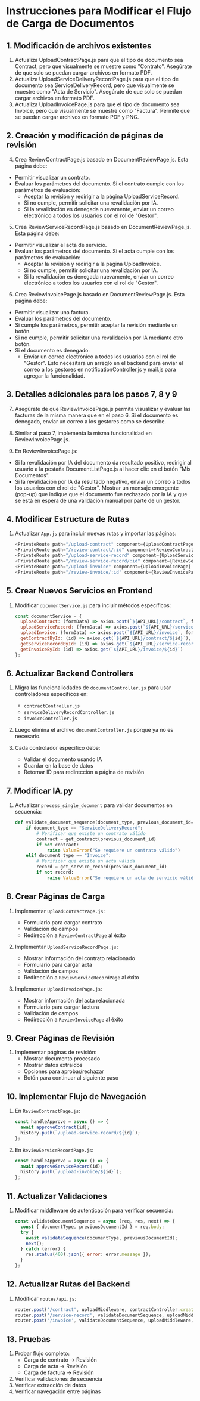 # Instrucciones para Modificar el Flujo de Carga de Documentos
## 1. Modificación de archivos existentes
1. Actualiza UploadContractPage.js para que el tipo de documento sea Contract, pero que visualmente se muestre como "Contrato". Asegúrate de que solo se puedan cargar archivos en formato PDF.
2. Actualiza UploadServiceDeliveryRecordPage.js para que el tipo de documento sea ServiceDeliveryRecord, pero que visualmente se muestre como "Acta de Servicio". Asegúrate de que solo se puedan cargar archivos en formato PDF.
3. Actualiza UploadInvoicePage.js para que el tipo de documento sea Invoice, pero que visualmente se muestre como "Factura". Permite que se puedan cargar archivos en formato PDF y PNG.

## 2. Creación y modificación de páginas de revisión
4. Crea ReviewContractPage.js basado en DocumentReviewPage.js. Esta página debe:
- Permitir visualizar un contrato.
- Evaluar los parámetros del documento. Si el contrato cumple con los parámetros de evaluación:
  - Aceptar la revisión y redirigir a la página UploadServiceRecord.
  - Si no cumple, permitir solicitar una revalidación por IA.
  - Si la revalidación es denegada nuevamente, enviar un correo electrónico a todos los usuarios con el rol de "Gestor".

5. Crea ReviewServiceRecordPage.js basado en DocumentReviewPage.js. Esta página debe:
  - Permitir visualizar el acta de servicio.
  - Evaluar los parámetros del documento. Si el acta cumple con los parámetros de evaluación:
    - Aceptar la revisión y redirigir a la página UploadInvoice.
    - Si no cumple, permitir solicitar una revalidación por IA.
    - Si la revalidación es denegada nuevamente, enviar un correo electrónico a todos los usuarios con el rol de "Gestor".

6. Crea ReviewInvoicePage.js basado en DocumentReviewPage.js. Esta página debe:
  - Permitir visualizar una factura.
  - Evaluar los parámetros del documento.
  - Si cumple los parámetros, permitir aceptar la revisión mediante un botón.
  - Si no cumple, permitir solicitar una revalidación por IA mediante otro botón.
  - Si el documento es denegado:
    - Enviar un correo electrónico a todos los usuarios con el rol de "Gestor". Esto necesitara un arreglo en el backend para enviar el correo a los gestores en notificationController.js y mail.js para agregar la funcionalidad.

## 3. Detalles adicionales para los pasos 7, 8 y 9
7. Asegúrate de que ReviewInvoicePage.js permita visualizar y evaluar las facturas de la misma manera que en el paso 6. Si el documento es denegado, enviar un correo a los gestores como se describe.

8. Similar al paso 7, implementa la misma funcionalidad en ReviewInvoicePage.js.

9. En ReviewInvoicePage.js:
  - Si la revalidación por IA del documento da resultado positivo, redirigir al usuario a la pestaña DocumentListPage.js al hacer clic en el botón "Mis Documentos".
  - Si la revalidación por IA da resultado negativo, enviar un correo a todos los usuarios con el rol de "Gestor". Mostrar un mensaje emergente (pop-up) que indique que el documento fue rechazado por la IA y que se está en espera de una validación manual por parte de un gestor.

## 4. Modificar Estructura de Rutas
1. Actualizar `App.js` para incluir nuevas rutas y importar las páginas:
   ```javascript
   <PrivateRoute path="/upload-contract" component={UploadContractPage} roles={['Administrador', 'Gestor', 'Proveedor']} />
   <PrivateRoute path="/review-contract/:id" component={ReviewContractPage} roles={['Administrador', 'Gestor', 'Proveedor']} />
   <PrivateRoute path="/upload-service-record" component={UploadServiceRecordPage} roles={['Administrador', 'Gestor', 'Proveedor']} />
   <PrivateRoute path="/review-service-record/:id" component={ReviewServiceRecordPage} roles={['Administrador', 'Gestor', 'Proveedor']} />
   <PrivateRoute path="/upload-invoice" component={UploadInvoicePage} roles={['Administrador', 'Gestor', 'Proveedor']} />
   <PrivateRoute path="/review-invoice/:id" component={ReviewInvoicePage} roles={['Administrador', 'Gestor', 'Proveedor']} />
   ```

## 5. Crear Nuevos Servicios en Frontend
1. Modificar `documentService.js` para incluir métodos específicos:
   ```javascript
   const documentService = {
     uploadContract: (formData) => axios.post(`${API_URL}/contract`, formData),
     uploadServiceRecord: (formData) => axios.post(`${API_URL}/service-record`, formData),
     uploadInvoice: (formData) => axios.post(`${API_URL}/invoice`, formData),
     getContractById: (id) => axios.get(`${API_URL}/contract/${id}`),
     getServiceRecordById: (id) => axios.get(`${API_URL}/service-record/${id}`),
     getInvoiceById: (id) => axios.get(`${API_URL}/invoice/${id}`)
   };
   ```

## 6. Actualizar Backend Controllers
1. Migra las funcionaliodades de `documentController.js` para usar controladores específicos en:
   - `contractController.js`
   - `serviceDeliveryRecordController.js`
   - `invoiceController.js`
2. Luego elimina el archivo `documentController.js` porque ya no es necesario.

3. Cada controlador especifico debe:
   - Validar el documento usando IA
   - Guardar en la base de datos
   - Retornar ID para redirección a página de revisión

## 7. Modificar IA.py
1. Actualizar `process_single_document` para validar documentos en secuencia:
   ```python
   def validate_document_sequence(document_type, previous_document_id=None):
       if document_type == "ServiceDeliveryRecord":
           # Verificar que existe un contrato válido
           contract = get_contract(previous_document_id)
           if not contract:
               raise ValueError("Se requiere un contrato válido")
       elif document_type == "Invoice":
           # Verificar que existe un acta válida
           record = get_service_record(previous_document_id)
           if not record:
               raise ValueError("Se requiere un acta de servicio válida")
   ```

## 8. Crear Páginas de Carga
1. Implementar `UploadContractPage.js`:
   - Formulario para cargar contrato
   - Validación de campos
   - Redirección a `ReviewContractPage` al éxito

2. Implementar `UploadServiceRecordPage.js`:
   - Mostrar información del contrato relacionado
   - Formulario para cargar acta
   - Validación de campos
   - Redirección a `ReviewServiceRecordPage` al éxito

3. Implementar `UploadInvoicePage.js`:
   - Mostrar información del acta relacionada
   - Formulario para cargar factura
   - Validación de campos
   - Redirección a `ReviewInvoicePage` al éxito

## 9. Crear Páginas de Revisión
1. Implementar páginas de revisión:
   - Mostrar documento procesado
   - Mostrar datos extraídos
   - Opciones para aprobar/rechazar
   - Botón para continuar al siguiente paso

## 10. Implementar Flujo de Navegación
1. En `ReviewContractPage.js`:
   ```javascript
   const handleApprove = async () => {
     await approveContract(id);
     history.push(`/upload-service-record/${id}`);
   };
   ```

2. En `ReviewServiceRecordPage.js`:
   ```javascript
   const handleApprove = async () => {
     await approveServiceRecord(id);
     history.push(`/upload-invoice/${id}`);
   };
   ```

## 11. Actualizar Validaciones
1. Modificar middleware de autenticación para verificar secuencia:
   ```javascript
   const validateDocumentSequence = async (req, res, next) => {
     const { documentType, previousDocumentId } = req.body;
     try {
       await validateSequence(documentType, previousDocumentId);
       next();
     } catch (error) {
       res.status(400).json({ error: error.message });
     }
   };
   ```

## 12. Actualizar Rutas del Backend
1. Modificar `routes/api.js`:
   ```javascript
   router.post('/contract', uploadMiddleware, contractController.createContract);
   router.post('/service-record', validateDocumentSequence, uploadMiddleware, serviceRecordController.createServiceRecord);
   router.post('/invoice', validateDocumentSequence, uploadMiddleware, invoiceController.createInvoice);
   ```

## 13. Pruebas
1. Probar flujo completo:
   - Carga de contrato → Revisión
   - Carga de acta → Revisión
   - Carga de factura → Revisión
2. Verificar validaciones de secuencia
3. Verificar extracción de datos
4. Verificar navegación entre páginas
